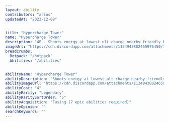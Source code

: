 ```yaml
---
layout: ability
contributors: "arios"
updatedAt: "2023-12-09"


title: "Hypercharge Tower"
name: "Hypercharge Tower"
description: "4P - Shoots energy at lowest ult charge nearby friendly bots. This energy charges those bots' ultimate ability"
imageUrl: "https://cdn.discordapp.com/attachments/1134943802465976450/1136269948298207302/image.jpg"
breadcrumbs:
  Botpack: "/botpack"
  Abilities: "/abilities"


abilityName: "Hypercharge Tower"
abilityDescription: "Shoots energy at lowest ult charge nearby friendly bots. This energy charges those bots' ultimate abilities."
abilityImageUrl: "https://cdn.discordapp.com/attachments/1134943802465976450/1136269948298207302/image.jpg"
abilityCost: "4"
abilityRarity: "Legendary"
abilityRaritySortOrder: "5"
abilityAcquisition: "Fusing (7 epic abilities required)"
abilityOpinion: ""
searchKeywords: ""
---
```



